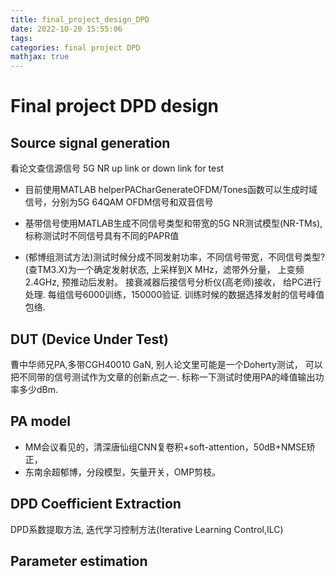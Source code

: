 ```yaml
---
title: final_project_design_DPD
date: 2022-10-20 15:55:06
tags:
categories: final project DPD
mathjax: true
---
```

# Final project DPD design



## Source signal generation
看论文查信源信号
5G NR up link or down link for test

* 目前使用MATLAB helperPACharGenerateOFDM/Tones函数可以生成时域信号，分别为5G 64QAM OFDM信号和双音信号

* 基带信号使用MATLAB生成不同信号类型和带宽的5G NR测试模型(NR-TMs),标称测试时不同信号具有不同的PAPR值

* (郁博组测试方法)测试时候分成不同发射功率，不同信号带宽，不同信号类型?(查TM3.X)为一个确定发射状态,
上采样到X MHz，滤带外分量，
上变频2.4GHz,
预推动后发射。
接衰减器后接信号分析仪(高老师)接收，
给PC进行处理.
每组信号6000训练，150000验证.
训练时候的数据选择发射的信号峰值包络.




## DUT (Device Under Test)
曹中华师兄PA,多带CGH40010 GaN,
别人论文里可能是一个Doherty测试，
可以把不同带的信号测试作为文章的创新点之一.
标称一下测试时使用PA的峰值输出功率多少dBm.


## PA model
* MM会议看见的，清深唐仙组CNN复卷积+soft-attention，50dB+NMSE矫正，
* 东南余超郁博，分段模型，矢量开关，OMP剪枝。

## DPD Coefficient Extraction
DPD系数提取方法,
迭代学习控制方法(Iterative Learning Control,ILC)





## Parameter estimation


